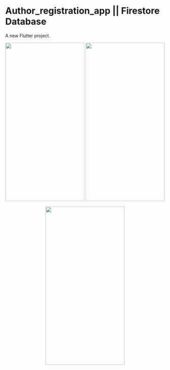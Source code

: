 # Author_registration_app || Firestore Database

A new Flutter project.


<p align=center>
<img src="https://user-images.githubusercontent.com/111565916/201527953-42205a60-ad77-419d-ad18-b411bdee4566.jpg" height=500 width=250>
<img src="https://user-images.githubusercontent.com/111565916/203918721-ee899d9c-11dc-4a7b-8b7e-f814d716a0c0.jpg" height=500 width=250>
</p>

<p align=center>
<img src="https://user-images.githubusercontent.com/111565916/203919494-fafb519e-1f0e-4cda-a9aa-f5fe1f6c2799.gif" height=500 width=250>
</p>

